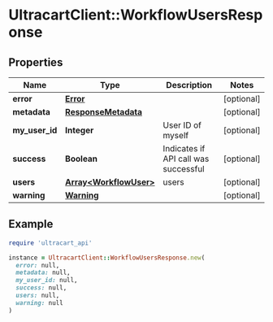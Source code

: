 # UltracartClient::WorkflowUsersResponse

## Properties

| Name | Type | Description | Notes |
| ---- | ---- | ----------- | ----- |
| **error** | [**Error**](Error.md) |  | [optional] |
| **metadata** | [**ResponseMetadata**](ResponseMetadata.md) |  | [optional] |
| **my_user_id** | **Integer** | User ID of myself | [optional] |
| **success** | **Boolean** | Indicates if API call was successful | [optional] |
| **users** | [**Array&lt;WorkflowUser&gt;**](WorkflowUser.md) | users | [optional] |
| **warning** | [**Warning**](Warning.md) |  | [optional] |

## Example

```ruby
require 'ultracart_api'

instance = UltracartClient::WorkflowUsersResponse.new(
  error: null,
  metadata: null,
  my_user_id: null,
  success: null,
  users: null,
  warning: null
)
```

